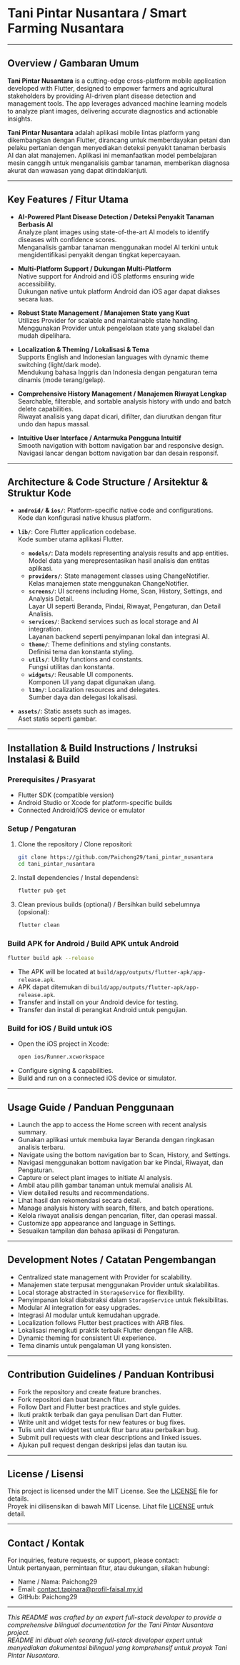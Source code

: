# Tani Pintar Nusantara / Smart Farming Nusantara

---

## Overview / Gambaran Umum

**Tani Pintar Nusantara** is a cutting-edge cross-platform mobile application developed with Flutter, designed to empower farmers and agricultural stakeholders by providing AI-driven plant disease detection and management tools. The app leverages advanced machine learning models to analyze plant images, delivering accurate diagnostics and actionable insights.

**Tani Pintar Nusantara** adalah aplikasi mobile lintas platform yang dikembangkan dengan Flutter, dirancang untuk memberdayakan petani dan pelaku pertanian dengan menyediakan deteksi penyakit tanaman berbasis AI dan alat manajemen. Aplikasi ini memanfaatkan model pembelajaran mesin canggih untuk menganalisis gambar tanaman, memberikan diagnosa akurat dan wawasan yang dapat ditindaklanjuti.

---

## Key Features / Fitur Utama

- **AI-Powered Plant Disease Detection / Deteksi Penyakit Tanaman Berbasis AI**  
  Analyze plant images using state-of-the-art AI models to identify diseases with confidence scores.  
  Menganalisis gambar tanaman menggunakan model AI terkini untuk mengidentifikasi penyakit dengan tingkat kepercayaan.

- **Multi-Platform Support / Dukungan Multi-Platform**  
  Native support for Android and iOS platforms ensuring wide accessibility.  
  Dukungan native untuk platform Android dan iOS agar dapat diakses secara luas.

- **Robust State Management / Manajemen State yang Kuat**  
  Utilizes Provider for scalable and maintainable state handling.  
  Menggunakan Provider untuk pengelolaan state yang skalabel dan mudah dipelihara.

- **Localization & Theming / Lokalisasi & Tema**  
  Supports English and Indonesian languages with dynamic theme switching (light/dark mode).  
  Mendukung bahasa Inggris dan Indonesia dengan pengaturan tema dinamis (mode terang/gelap).

- **Comprehensive History Management / Manajemen Riwayat Lengkap**  
  Searchable, filterable, and sortable analysis history with undo and batch delete capabilities.  
  Riwayat analisis yang dapat dicari, difilter, dan diurutkan dengan fitur undo dan hapus massal.

- **Intuitive User Interface / Antarmuka Pengguna Intuitif**  
  Smooth navigation with bottom navigation bar and responsive design.  
  Navigasi lancar dengan bottom navigation bar dan desain responsif.

---

## Architecture & Code Structure / Arsitektur & Struktur Kode

- **`android/` & `ios/`**: Platform-specific native code and configurations.  
  Kode dan konfigurasi native khusus platform.

- **`lib/`**: Core Flutter application codebase.  
  Kode sumber utama aplikasi Flutter.  
  - **`models/`**: Data models representing analysis results and app entities.  
    Model data yang merepresentasikan hasil analisis dan entitas aplikasi.  
  - **`providers/`**: State management classes using ChangeNotifier.  
    Kelas manajemen state menggunakan ChangeNotifier.  
  - **`screens/`**: UI screens including Home, Scan, History, Settings, and Analysis Detail.  
    Layar UI seperti Beranda, Pindai, Riwayat, Pengaturan, dan Detail Analisis.  
  - **`services/`**: Backend services such as local storage and AI integration.  
    Layanan backend seperti penyimpanan lokal dan integrasi AI.  
  - **`theme/`**: Theme definitions and styling constants.  
    Definisi tema dan konstanta styling.  
  - **`utils/`**: Utility functions and constants.  
    Fungsi utilitas dan konstanta.  
  - **`widgets/`**: Reusable UI components.  
    Komponen UI yang dapat digunakan ulang.  
  - **`l10n/`**: Localization resources and delegates.  
    Sumber daya dan delegasi lokalisasi.

- **`assets/`**: Static assets such as images.  
  Aset statis seperti gambar.

---

## Installation & Build Instructions / Instruksi Instalasi & Build

### Prerequisites / Prasyarat
- Flutter SDK (compatible version)  
- Android Studio or Xcode for platform-specific builds  
- Connected Android/iOS device or emulator  

### Setup / Pengaturan
1. Clone the repository / Clone repositori:  
   ```bash
   git clone https://github.com/Paichong29/tani_pintar_nusantara
   cd tani_pintar_nusantara
   ```
2. Install dependencies / Instal dependensi:  
   ```bash
   flutter pub get
   ```
3. Clean previous builds (optional) / Bersihkan build sebelumnya (opsional):  
   ```bash
   flutter clean
   ```

### Build APK for Android / Build APK untuk Android
```bash
flutter build apk --release
```
- The APK will be located at `build/app/outputs/flutter-apk/app-release.apk`.  
- APK dapat ditemukan di `build/app/outputs/flutter-apk/app-release.apk`.  
- Transfer and install on your Android device for testing.  
- Transfer dan instal di perangkat Android untuk pengujian.

### Build for iOS / Build untuk iOS
- Open the iOS project in Xcode:  
  ```bash
  open ios/Runner.xcworkspace
  ```
- Configure signing & capabilities.  
- Build and run on a connected iOS device or simulator.  

---

## Usage Guide / Panduan Penggunaan

- Launch the app to access the Home screen with recent analysis summary.  
- Gunakan aplikasi untuk membuka layar Beranda dengan ringkasan analisis terbaru.  
- Navigate using the bottom navigation bar to Scan, History, and Settings.  
- Navigasi menggunakan bottom navigation bar ke Pindai, Riwayat, dan Pengaturan.  
- Capture or select plant images to initiate AI analysis.  
- Ambil atau pilih gambar tanaman untuk memulai analisis AI.  
- View detailed results and recommendations.  
- Lihat hasil dan rekomendasi secara detail.  
- Manage analysis history with search, filters, and batch operations.  
- Kelola riwayat analisis dengan pencarian, filter, dan operasi massal.  
- Customize app appearance and language in Settings.  
- Sesuaikan tampilan dan bahasa aplikasi di Pengaturan.

---

## Development Notes / Catatan Pengembangan

- Centralized state management with Provider for scalability.  
- Manajemen state terpusat menggunakan Provider untuk skalabilitas.  
- Local storage abstracted in `StorageService` for flexibility.  
- Penyimpanan lokal diabstraksi dalam `StorageService` untuk fleksibilitas.  
- Modular AI integration for easy upgrades.  
- Integrasi AI modular untuk kemudahan upgrade.  
- Localization follows Flutter best practices with ARB files.  
- Lokalisasi mengikuti praktik terbaik Flutter dengan file ARB.  
- Dynamic theming for consistent UI experience.  
- Tema dinamis untuk pengalaman UI yang konsisten.

---

## Contribution Guidelines / Panduan Kontribusi

- Fork the repository and create feature branches.  
- Fork repositori dan buat branch fitur.  
- Follow Dart and Flutter best practices and style guides.  
- Ikuti praktik terbaik dan gaya penulisan Dart dan Flutter.  
- Write unit and widget tests for new features or bug fixes.  
- Tulis unit dan widget test untuk fitur baru atau perbaikan bug.  
- Submit pull requests with clear descriptions and linked issues.  
- Ajukan pull request dengan deskripsi jelas dan tautan isu.

---

## License / Lisensi

This project is licensed under the MIT License. See the [LICENSE](LICENSE) file for details.  
Proyek ini dilisensikan di bawah MIT License. Lihat file [LICENSE](LICENSE) untuk detail.

---

## Contact / Kontak

For inquiries, feature requests, or support, please contact:  
Untuk pertanyaan, permintaan fitur, atau dukungan, silakan hubungi:

- Name / Nama: Paichong29  
- Email: contact.tapinara@profil-faisal.my.id  
- GitHub: Paichong29  

---

*This README was crafted by an expert full-stack developer to provide a comprehensive bilingual documentation for the Tani Pintar Nusantara project.*  
*README ini dibuat oleh seorang full-stack developer expert untuk menyediakan dokumentasi bilingual yang komprehensif untuk proyek Tani Pintar Nusantara.*
